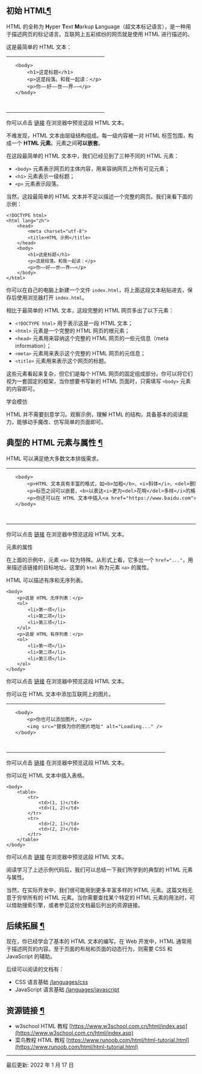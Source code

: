 ## 初始 HTML[¶](#html_1 "Permanent link")

HTML 的全称为 **H**yper **T**ext **M**arkup **L**anguage（超文本标记语言），是一种用于描述网页的标记语言。互联网上五彩缤纷的网页就是使用 HTML 进行描述的。

这是最简单的 HTML 文本：

<table><tbody><tr><td></td><td><div><pre>&lt;body&gt;
    &lt;h1&gt;这是标题&lt;/h1&gt;
    &lt;p&gt;这是段落。和我一起读：&lt;/p&gt;
    &lt;p&gt;你——好——世——界——&lt;/p&gt;
&lt;/body&gt;

</pre></div></td></tr></tbody></table>

你可以点击 [链接](https://docs.net9.org/static/languages/html/0.html) 在浏览器中预览这段 HTML 文本。

不难发现，HTML 文本由层级结构组成。每一级内容被一对 HTML 标签包围，构成一个 **HTML 元素**。元素之间**可以嵌套**。

在这段最简单的 HTML 文本中，我们已经见到了三种不同的 HTML 元素：

*   `<body>` 元素表示网页的主体内容，用来容纳网页上所有可见元素；
*   `<h1>` 元素表示一级标题；
*   `<p>` 元素表示段落。

当然，这段最简单的 HTML 文本并不足以描述一个完整的网页。我们来看下面的示例：

```
<!DOCTYPE html>
<html lang="zh">
    <head>
        <meta charset="utf-8">
        <title>HTML 示例</title>
    </head>
    <body>
        <h1>这是标题</h1>
        <p>这是段落。和我一起读：</p>
        <p>你——好——世——界——</p>
    </body>
</html>
```

你可以在自己的电脑上新建一个文件 `index.html`，将上面这段文本粘贴进去，保存后使用浏览器打开 `index.html`。

相比于最简单的 HTML 文本，这段完整的 HTML 网页多出了以下元素：

*   `<!DOCTYPE html>` 用于表示这是一段 HTML 文本；
*   `<html>` 元素是一个完整的 HTML 网页的根元素；
*   `<head>` 元素用来容纳这个完整的 HTML 网页的一些元信息（meta information）；
*   `<meta>` 元素用来表示这个完整的 HTML 网页的元信息；
*   `<title>` 元素用来表示这个网页的标题。

这些元素看起来复杂，但它们是每个 HTML 网页的固定组成部分。你可以将它们视为一套固定的框架，当你想要书写新的 HTML 页面时，只需填写 `<body>` 元素的内容即可。

学会模仿

HTML 并不需要刻意学习。观察示例，理解 HTML 的结构，具备基本的阅读能力，能够动手魔改、仿写简单的页面即可。

## 典型的 HTML 元素与属性 [¶](#html_2 "Permanent link")

HTML 可以满足绝大多数文本排版需求。

<table><tbody><tr><td></td><td><div><pre>&lt;body&gt;
    &lt;p&gt;HTML 文本具有丰富的格式，如&lt;b&gt;加粗&lt;/b&gt;、&lt;i&gt;斜体&lt;/i&gt;、&lt;del&gt;删除&lt;/del&gt;。&lt;/p&gt;
    &lt;p&gt;标签之间可以嵌套，&lt;b&gt;以表达&lt;i&gt;更为&lt;del&gt;花哨&lt;/del&gt;多样&lt;/i&gt;的格式&lt;/b&gt;。&lt;/p&gt;
    &lt;p&gt;你还可以在 HTML 文本中插入&lt;a href="https://www.baidu.com"&gt;链接&lt;/a&gt;。&lt;/p&gt;
&lt;/body&gt;

</pre></div></td></tr></tbody></table>

你可以点击 [链接](https://docs.net9.org/static/languages/html/1.html) 在浏览器中预览这段 HTML 文本。

元素的属性

在上面的示例中，元素 `<a>` 较为特殊。从形式上看，它多出一个 `href="..."`，用来描述该链接的目标地址。这里的 `html` 称为元素 `<a>` 的属性。

HTML 可以描述有序和无序列表。

```
<body>
    <p>这是 HTML 无序列表：</p>
    <ul>
        <li>第一项</li>
        <li>第二项</li>
        <li>第三项</li>
    </ul>
    <p>这是 HTML 有序列表：</p>
    <ol>
        <li>第一项</li>
        <li>第二项</li>
        <li>第三项</li>
    </ol>
</body>
```

你可以点击 [链接](https://docs.net9.org/static/languages/html/2.html) 在浏览器中预览这段 HTML 文本。

你可以在 HTML 文本中添加互联网上的图片。

<table><tbody><tr><td></td><td><div><pre>&lt;body&gt;
    &lt;p&gt;你也可以添加图片。&lt;/p&gt;
    &lt;img src="替换为你的图片地址" alt="Loading..." /&gt;
&lt;/body&gt;

</pre></div></td></tr></tbody></table>

你可以点击 [链接](https://docs.net9.org/static/languages/html/3.html) 在浏览器中预览这段 HTML 文本。

你可以在 HTML 文本中插入表格。

```
<body>
    <table>
        <tr>
            <td>(1, 1)</td>
            <td>(1, 2)</td>
        </tr>
        <tr>
            <td>(2, 1)</td>
            <td>(2, 2)</td>
        </tr>
    </table>
</body>
```

你可以点击 [链接](https://docs.net9.org/static/languages/html/4.html) 在浏览器中预览这段 HTML 文本。

阅读学习了上述示例代码后，我们可以总结一下我们所学到的典型的 HTML 元素与属性。

当然，在实际开发中，我们很可能用到更多丰富多样的 HTML 元素。这篇文档无意于穷举所有的 HTML 元素。当你需要查找某个特定的 HTML 元素的用法时，可以借助搜索引擎，或者参见这份文档最后列出的资源链接。

## 后续拓展 [¶](#_1 "Permanent link")

现在，你已经学会了基本的 HTML 文本的编写。在 Web 开发中，HTML 通常用于描述网页的内容。至于页面的布局和页面的动态行为，则需要 CSS 和 JavaScript 的辅助。

后续可以阅读的文档有：

*   CSS 语言基础 [/languages/css](https://docs.net9.org/languages/css)
*   JavaScript 语言基础 [/languages/javascript](https://docs.net9.org/languages/javascript)

## 资源链接 [¶](#_2 "Permanent link")

*   w3school HTML 教程 [https://www.w3school.com.cn/html/index.asp](https://www.w3school.com.cn/html/index.asp)
*   菜鸟教程 HTML 教程 [https://www.runoob.com/html/html-tutorial.html](https://www.runoob.com/html/html-tutorial.html)

* * *

最后更新: 2022 年 1 月 17 日